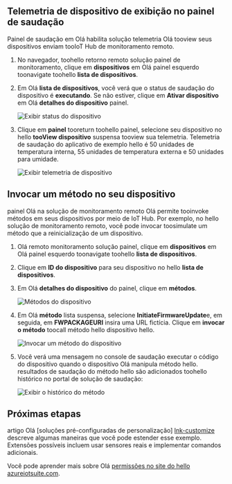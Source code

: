 ## <a name="view-device-telemetry-in-hello-dashboard"></a>Telemetria de dispositivo de exibição no painel de saudação
Painel de saudação em Olá habilita solução telemetria Olá tooview seus dispositivos enviam tooIoT Hub de monitoramento remoto.

1. No navegador, toohello retorno remoto solução painel de monitoramento, clique em **dispositivos** em Olá painel esquerdo toonavigate toohello **lista de dispositivos**.
2. Em Olá **lista de dispositivos**, você verá que o status de saudação do dispositivo é **executando**. Se não estiver, clique em **Ativar dispositivo** em Olá **detalhes do dispositivo** painel.
   
    ![Exibir status do dispositivo][18]
3. Clique em **painel** tooreturn toohello painel, selecione seu dispositivo no hello **tooView dispositivo** suspensa tooview sua telemetria. Telemetria de saudação do aplicativo de exemplo hello é 50 unidades de temperatura interna, 55 unidades de temperatura externa e 50 unidades para umidade.
   
    ![Exibir telemetria de dispositivo][img-telemetry]

## <a name="invoke-a-method-on-your-device"></a>Invocar um método no seu dispositivo
painel Olá na solução de monitoramento remoto Olá permite tooinvoke métodos em seus dispositivos por meio de IoT Hub. Por exemplo, no hello solução de monitoramento remoto, você pode invocar toosimulate um método que a reinicialização de um dispositivo.

1. Olá remoto monitoramento solução painel, clique em **dispositivos** em Olá painel esquerdo toonavigate toohello **lista de dispositivos**.
2. Clique em **ID do dispositivo** para seu dispositivo no hello **lista de dispositivos**.
3. Em Olá **detalhes do dispositivo** do painel, clique em **métodos**.
   
    ![Métodos do dispositivo][13]
4. Em Olá **método** lista suspensa, selecione **InitiateFirmwareUpdate**e, em seguida, em **FWPACKAGEURI** insira uma URL fictícia. Clique em **invocar o método** toocall método hello dispositivo hello.
   
    ![Invocar um método do dispositivo][14]
   

5. Você verá uma mensagem no console de saudação executar o código do dispositivo quando o dispositivo Olá manipula método hello. resultados de saudação do método hello são adicionados toohello histórico no portal de solução de saudação:

    ![Exibir o histórico do método][img-method-history]

## <a name="next-steps"></a>Próximas etapas
artigo Olá [soluções pré-configuradas de personalização] [ lnk-customize] descreve algumas maneiras que você pode estender esse exemplo. Extensões possíveis incluem usar sensores reais e implementar comandos adicionais.

Você pode aprender mais sobre Olá [permissões no site do hello azureiotsuite.com][lnk-permissions].

[13]: ./media/iot-suite-visualize-connecting/suite4.png
[14]: ./media/iot-suite-visualize-connecting/suite7-1.png
[18]: ./media/iot-suite-visualize-connecting/suite10.png
[img-telemetry]: ./media/iot-suite-visualize-connecting/telemetry.png
[img-method-history]: ./media/iot-suite-visualize-connecting/history.png
[lnk-customize]: ../articles/iot-suite/iot-suite-guidance-on-customizing-preconfigured-solutions.md
[lnk-permissions]: ../articles/iot-suite/iot-suite-permissions.md
